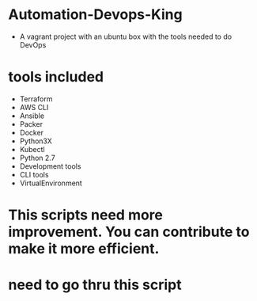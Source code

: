 # Automation-Devops-King
* A vagrant project with an ubuntu box with the tools needed to do DevOps

# tools included
* Terraform
* AWS CLI
* Ansible
* Packer
* Docker
* Python3X
* Kubectl
* Python 2.7
* Development tools
* CLI tools
* VirtualEnvironment


# This scripts need more improvement. You can contribute to make it more efficient.
# need to go thru this script
